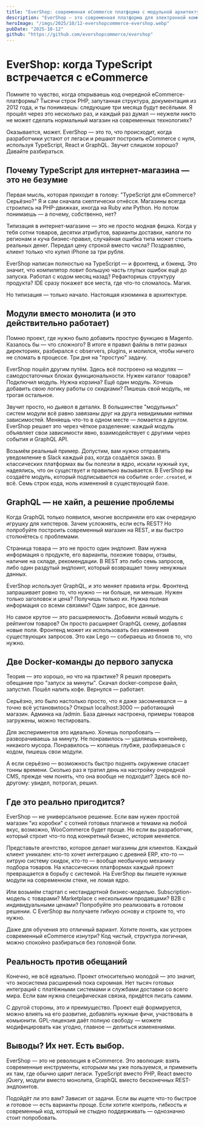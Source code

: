 ```yaml
---
title: "EverShop: современная eCommerce платформа с модульной архитектурой на TypeScript"
description: "EverShop — это современная платформа для электронной коммерции с использованием TypeScript, GraphQL и React."
heroImage: "/imgs/2025/10/12-evershopcommerce-evershop.webp"
pubDate: "2025-10-12"
github: "https://github.com/evershopcommerce/evershop"
---
```


<!-- [68.49, 87] > [0, 79] -->

# EverShop: когда TypeScript встречается с eCommerce

Помните то чувство, когда открываешь код очередной eCommerce-платформы? Тысячи строк PHP, запутанная структура, документация из 2012 года, и ты понимаешь: следующие три месяца будут весёлыми. Я прошёл через это несколько раз, и каждый раз думал — неужели никто не может сделать нормальный магазин на современных технологиях?

Оказывается, может. EverShop — это то, что происходит, когда разработчики устают от легаси и решают построить eCommerce с нуля, используя TypeScript, React и GraphQL. Звучит слишком хорошо? Давайте разбираться.

## Почему TypeScript для интернет-магазина — это не безумие

Первая мысль, которая приходит в голову: "TypeScript для eCommerce? Серьёзно?" Я и сам сначала скептически отнёсся. Магазины всегда строились на PHP-движках, иногда на Ruby или Python. Но потом понимаешь — а почему, собственно, нет?

Типизация в интернет-магазине — это не просто модная фишка. Когда у тебя сотни товаров, десятки атрибутов, варианты доставки, налоги по регионам и куча бизнес-правил, случайная ошибка типа может стоить реальных денег. Передал цену строкой вместо числа? Поздравляю, клиент только что купил iPhone за три рубля.

EverShop написан полностью на TypeScript — и фронтенд, и бэкенд. Это значит, что компилятор ловит большую часть глупых ошибок ещё до запуска. Работал с кодом месяц назад? Рефакторишь структуру продукта? IDE сразу покажет все места, где что-то сломалось. Магия.

Но типизация — только начало. Настоящая изюминка в архитектуре.

## Модули вместо монолита (и это действительно работает)

Помню проект, где нужно было добавить простую функцию в Magento. Казалось бы — что сложного? В итоге я правил файлы в пяти разных директориях, разбирался с observers, plugins, и молился, чтобы ничего не сломать в процессе. Три дня на "простую" задачу.

EverShop пошёл другим путём. Здесь всё построено на модулях — самодостаточных блоках функциональности. Нужен каталог товаров? Подключил модуль. Нужна корзина? Ещё один модуль. Хочешь добавить свою логику работы со скидками? Пишешь свой модуль, не трогая остальное.

Звучит просто, но дьявол в деталях. В большинстве "модульных" систем модули всё равно завязаны друг на друга невидимыми нитями зависимостей. Меняешь что-то в одном месте — ломается в другом. EverShop решает это через чёткое разделение: каждый модуль объявляет свои зависимости явно, взаимодействует с другими через события и GraphQL API.

Возьмём реальный пример. Допустим, вам нужно отправлять уведомление в Slack каждый раз, когда создаётся заказ. В классических платформах вы бы полезли в ядро, искали нужный хук, надеялись, что он существует и правильно вызывается. В EverShop вы создаёте модуль, который подписывается на событие `order.created`, и всё. Семь строк кода, ноль изменений в существующей базе.

## GraphQL — не хайп, а решение проблемы

Когда GraphQL только появился, многие восприняли его как очередную игрушку для хипстеров. Зачем усложнять, если есть REST? Но попробуйте построить современный магазин на REST, и вы быстро столкнётесь с проблемами.

Страница товара — это не просто один эндпоинт. Вам нужна информация о продукте, его варианты, похожие товары, отзывы, наличие на складе, рекомендации. В REST это либо семь запросов, либо один раздутый эндпоинт, который возвращает тонну ненужных данных.

EverShop использует GraphQL, и это меняет правила игры. Фронтенд запрашивает ровно то, что нужно — ни больше, ни меньше. Нужен только заголовок и цена? Получишь только их. Нужна полная информация со всеми связями? Один запрос, все данные.

Но самое крутое — это расширяемость. Добавили новый модуль с рейтингом товаров? Он просто расширяет GraphQL схему, добавляя новые поля. Фронтенд может их использовать без изменения существующих запросов. Это как Lego — собираешь из блоков то, что нужно.

## Две Docker-команды до первого запуска

Теория — это хорошо, но что на практике? Я решил проверить обещание про "запуск за минуты". Скачал docker-compose файл, запустил. Пошёл налить кофе. Вернулся — работает.

Серьёзно, это было настолько просто, что я даже засомневался — а точно всё установилось? Открыл localhost:3000 — работающий магазин. Админка на /admin. База данных настроена, примеры товаров загружены, можно тестировать.

Для экспериментов это идеально. Хочешь попробовать — разворачиваешь за минуту. Не понравилось — удаляешь контейнер, никакого мусора. Понравилось — копаешь глубже, разбираешься с кодом, пишешь свои модули.

А если серьёзно — возможность быстро поднять окружение спасает тонны времени. Сколько раз я тратил день на настройку очередной CMS, прежде чем понять, что она вообще не подходит? Здесь всё по-другому: увидел, потрогал, решил.

## Где это реально пригодится?

EverShop — не универсальное решение. Если вам нужен простой магазин "из коробки" с сотней готовых плагинов и темами на любой вкус, возможно, WooCommerce будет проще. Но если вы разработчик, который строит что-то под конкретный бизнес, история меняется.

Представьте агентство, которое делает магазины для клиентов. Каждый клиент уникален: кто-то хочет интеграцию с древней ERP, кто-то — хитрую систему скидок, кто-то — вообще необычную механику подбора товаров. На классических платформах каждый проект превращается в борьбу с системой. На EverShop вы пишете нужные модули на современном стеке, не ломая ядро.

Или возьмём стартап с нестандартной бизнес-моделью. Subscription-модель с товарами? Marketplace с несколькими продавцами? B2B с индивидуальными ценами? Попробуйте это реализовать в готовом решении. С EverShop вы получаете гибкую основу и строите то, что нужно.

Даже для обучения это отличный вариант. Хотите понять, как устроен современный eCommerce изнутри? Код чистый, структура логичная, можно спокойно разбираться без головной боли.

## Реальность против обещаний

Конечно, не всё идеально. Проект относительно молодой — это значит, что экосистема расширений пока скромная. Нет тысяч готовых интеграций с платёжными системами и службами доставки со всего мира. Если вам нужна специфическая связка, придётся писать самим.

С другой стороны, это и преимущество. Проект ещё формируется, можно влиять на его развитие, добавлять нужные фичи, участвовать в комьюнити. GPL-лицензия даёт полную свободу — можете модифицировать как угодно, главное — делиться изменениями.

## Выводы? Их нет. Есть выбор.

EverShop — это не революция в eCommerce. Это эволюция: взять современные инструменты, которыми мы уже пользуемся, и применить их там, где обычно царит легаси. TypeScript вместо PHP, React вместо jQuery, модули вместо монолита, GraphQL вместо бесконечных REST-эндпоинтов.

Подойдёт ли это вам? Зависит от задачи. Если вы ищете что-то быстрое и готовое — есть варианты проще. Если хотите контроль, гибкость и современный код, который не стыдно поддерживать — однозначно стоит попробовать.
